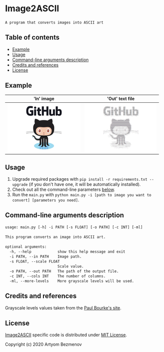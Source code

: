 # Image2ASCII

`A program that converts images into ASCII art`

## Table of contents

- [Example](#example)
- [Usage](#usage)
- [Command-line arguments description](#command-line-arguments-description)
- [Credits and references](#credits-and-references)
- [License](#license)

## Example

| **'In' image** | **'Out' text file** |
| - | - |
| ![github_logo_image](docs/README/github_logo_image.jpg) | ![github_logo_ascii_image](docs/README/github_logo_ascii_image.png) |

## Usage

1. Upgrade required packages with `pip install -r requirements.txt --upgrade` (if you don't have one, it will be automatically installed).
2. Check out all the command-line parameters [below](#command-line-arguments-description).
3. Run the `main.py` with `python main.py -i [path to image you want to convert] [parameters you need]`.

## Command-line arguments description

```
usage: main.py [-h] -i PATH [-s FLOAT] [-o PATH] [-c INT] [-ml]

This program converts an image into ASCII art.

optional arguments:
  -h, --help            show this help message and exit
  -i PATH, --in PATH    Image path.
  -s FLOAT, --scale FLOAT
                        Scale value.
  -o PATH, --out PATH   The path of the output file.
  -c INT, --cols INT    The number of columns.
  -ml, --more-levels    More grayscale levels will be used.
```

## Credits and references

Grayscale levels values taken from the [Paul Bourke's site](http://paulbourke.net/dataformats/asciiart/).

## License

[Image2ASCII](https://github.com/8nhuman8/image2ascii) specific code is distributed under [MIT License](https://github.com/8nhuman8/image2ascii/blob/master/LICENSE).

Copyright (c) 2020 Artyom Bezmenov
